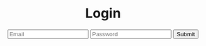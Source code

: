 <html lang="en">
  <head>
    <meta charset="UTF-8" />
    <meta http-equiv="X-UA-Compatible" content="IE=edge" />
    <meta name="viewport" content="width=device-width, initial-scale=1.0" />
    <title>Login</title>
  </head>

  <body>
    <h1 style="text-align: center; font-size: 30px">
Login
    </h1>
 <div style="margin: 0 auto; text-align: center">
    <input type="text" id="email" name="email" placeholder="Email">
    <input type="password" id="password" name="password" required placeholder="Password">
    <button type="submit" onclick="formSubmit()">Submit</button>
</div>

<script type="text/javascript">
    function formSubmit() {
        let email = document.getElementById("email").value;
        let password = document.getElementById("password").value;
        console.log(email);
        data = {email: email, password: password}
        console.log(data);

        let url = 'https://f1-backend.aadit.dev/authenticate';
        // let url = 'http://localhost:8085/authenticate';

        fetch(
          url, {method: "POST", mode: 'cors',cache: 'no-cache', credentials: 'include', headers: {'Content-Type': "application/json"}, body: JSON.stringify(data)})
          .then((response) => {
            console.log(response);
            return response.json();
          })
          .then((data) => {
            console.log(data);
            console.log(data.data);
            localStorage.setItem('ID', data.data);
            console.log('Data saved in sessionStorage');
            console.log(data.status);
            if (data.data === parseInt(data.data, 10)) {
              window.location.href = "https://aaditgupta21.github.io/reunion/nav/about";
            } else {
              alert("Invalid credentials");
            }
          });
      }
</script>
